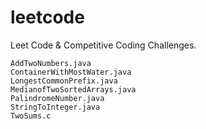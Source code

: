 # leetcode
Leet Code &amp; Competitive Coding Challenges.

```
AddTwoNumbers.java
ContainerWithMostWater.java
LongestCommonPrefix.java
MedianofTwoSortedArrays.java
PalindromeNumber.java
StringToInteger.java
TwoSums.c
```